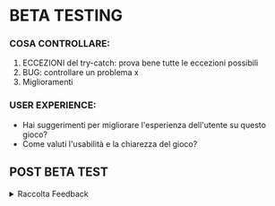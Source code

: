 # BETA TESTING

### COSA CONTROLLARE: 

1. ECCEZIONI del try-catch: prova bene tutte le eccezioni possibili
2. BUG: controllare un problema x 
3. Miglioramenti

### USER EXPERIENCE:
- Hai suggerimenti per migliorare l'esperienza dell'utente su questo gioco? 
- Come valuti l'usabilità e la chiarezza del gioco?

## POST BETA TEST
<details>
    <summary> Raccolta Feedback </summary>


<details>   
    <summary> Feedback di Fabio </summary>

### RACCOLTA DEI FEEDBACK DI FABIO:




**ECCEZIONI**
- ECCEZIONE TRY-CATCH: L'inserimento iniziale dei numeri è corretto, mi piace il "non hai inserito un numero" dopo che si inserisce una lettera! Peccato però che alla richiesta di inserire un nuovo numero, se scrivo nuovamente una lettera mi dà l'errore "System.FormatException",
magari potresti provare ad inserire pure un try/catch alla seconda stringa di risposta. 

**BUG**
- BUG PUNTEGGIO: Ho notato anche che nonostante finisca i punti continui a contarli sotto lo 0 e non si ferma (ad esempio in questo caso se finisco il punteggio a -1, non 0),
credo che mettendo "punteggio <= 0" alla fine questo problema si sistemi

- BUG TENTETIVI: Se ho capito bene vuoi che si fermi il gioco anche dopo 10 tentativi, ho provato 12 volte ma mi fa ancora andare avanti

- BUG SORTEGGIO: Molto particolare anche il fatto che, quando mi chiede "s" per il suggerimento, anche se scrivo "pinguino" me lo dà comunque buono. 
 
Se sistemi queste piccole cose secondo me questo giochino è un bel passatempo!


### PRIORITA'
- [X] BUG PUNTEGGIO
- [X] BUG TENTATIVI
- [X] ECCEZIONE TRY CATCH INSERIMENTO LETTERE AL POSTO DEI NUMERI
- [X] BUG SUGGERIMENTO

## GRAFICI GIANT 

```mermaid

gantt
    title A Gantt Diagram
    dateFormat  YYYY-MM-DD
    section Section
    First Task       :a1, 2018-07-01, 30d
    Another Task     :after a1, 20d
    section Another
    Second Task      :2018-07-12, 12d
    Third Task       : 24d

```
</details>

